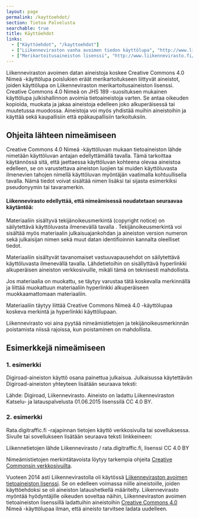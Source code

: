 ```yaml
---
layout: page
permalink: /kayttoehdot/
section: Tietoa Palvelusta
searchable: true
title: Käyttöehdot
links:
  - ["Käyttöehdot", "/kayttoehdot"]
  - ["Liikenneviraston vanha avoimen tiedon käyttölupa", "http://www.liikennevirasto.fi/avoindata/kayttoehdot/avoimen-tietokannan-lisenssi#.Wb_QR0qCxBw"]
  - ["Merikartoitusaineiston lisenssi", "http://www.liikennevirasto.fi/avoindata/kayttoehdot/merikartoitusaineiston-lisenssi#.Wb_QeEqCxBw"]
---
```


Liikenneviraston avoimen datan aineistoja koskee Creative Commons 4.0 Nimeä -käyttölupa poislukien eräät merikartoitukseen liittyvät aineistot, joiden käyttölupa on Liikenneviraston merikartoitusaineiston lisenssi. Creative Commons 4.0 Nimeä on JHS 189 -suosituksen mukainen käyttölupa julkishallinnon avoimia tietoaineistoja varten. Se antaa oikeuden kopioida, muokata ja jakaa aineistoja edelleen joko alkuperäisessä tai muutetussa muodossa. Aineistoja voi myös yhdistää muihin aineistoihin ja käyttää sekä kaupallisiin että epäkaupallisiin tarkoituksiin.

## Ohjeita lähteen nimeämiseen

Creative Commons 4.0 Nimeä -käyttöluvan mukaan tietoaineiston lähde nimetään käyttöluvan antajan edellyttämällä tavalla. Tämä tarkoittaa käytännössä sitä, että jaettaessa käyttöluvan kohteena olevaa aineistoa edelleen, se on varustettava aineiston luojien tai muiden käyttöluvasta ilmenevien tahojen nimellä käyttöluvan myöntäjän vaatimalla kohtuullisella tavalla. Nämä tiedot voivat sisältää nimen lisäksi tai sijasta esimerkiksi pseudonyymin tai tavaramerkin.

#### Liikennevirasto edellyttää, että nimeämisessä noudatetaan seuraavaa käytäntöä:

Materiaaliin sisältyvä tekijänoikeusmerkintä (copyright notice) on säilytettävä käyttöluvasta ilmenevällä tavalla . Tekijänoikeusmerkintä voi sisältää myös materiaalin julkaisuajankohdan ja aineiston version numeron sekä julkaisijan nimen sekä muut datan identifioinnin kannalta oleelliset tiedot.

Materiaaliin sisältyvät tavanomaiset vastuuvapausehdot on säilytettävä käyttöluvasta ilmenevällä tavalla. Lähdetietoihin on sisällyttävä hyperlinkki alkuperäisen aineiston verkkosivuille, mikäli tämä on teknisesti mahdollista.

Jos materiaalia on muokattu, se täytyy varustaa tätä koskevalla merkinnällä ja liittää muokattuun materiaaliin hyperlinkki alkuperäiseen muokkaamattomaan materiaaliin.

Materiaaliin täytyy liittää Creative Commons Nimeä 4.0 -käyttölupaa koskeva merkintä ja hyperlinkki käyttölupaan.

Liikennevirasto voi aina pyytää nimeämistietojen ja tekijänoikeusmerkinnän poistamista niissä rajoissa, kun poistaminen on mahdollista.

## Esimerkkejä nimeämiseen

### 1. esimerkki

Digiroad-aineiston käyttö osana painettua julkaisua. Julkaisussa käytettävän Digiroad-aineiston yhteyteen lisätään seuraava teksti:

Lähde: Digiroad, Liikennevirasto. Aineisto on ladattu Liikenneviraston Katselu- ja latauspalvelusta 01.06.2015 lisenssilä CC 4.0 BY.

### 2. esimerkki

Rata.digitraffic.fi -rajapinnan tietojen käyttö verkkosivulla tai sovelluksessa. Sivulle tai sovellukseen lisätään seuraava teksti linkkeineen:

Liikennetietojen lähde Liikennevirasto / rata.digitraffic.fi, lisenssi CC 4.0 BY

Nimeämistietojen merkintätavoista löytyy tarkempia ohjeita [Creative Commonsin verkkosivuilta](https://creativecommons.org/).

Vuoteen 2014 asti Liikennevirastolla oli käytössä [Liikenneviraston avoimen tietoaineiston lisenssi](http://www.liikennevirasto.fi/documents/20473/184083/Liikenneviraston+avoimen+tietoaineiston+lisenssi+v1.0.pdf/63cba9c4-b7ee-435a-872f-053ebea179ce). Se on edelleen voimassa niille aineistoille, joiden käyttöehdoksi se oli aineiston lataushetkellä määritelty. Liikennevirasto myöntää hyödyntäjille oikeuden soveltaa näihin, Liikenneviraston avoimen tietoaineiston lisenssillä ladattuihin aineistoihin [Creative Commons 4.0](https://creativecommons.org/licenses/by/4.0/) Nimeä -käyttölupaa ilman, että aineisto tarvitsee ladata uudelleen.
